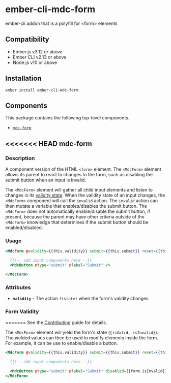 ember-cli-mdc-form
======================

ember-cli addon that is a polyfill for &lt;form&gt; elements


Compatibility
------------------------------------------------------------------------------

* Ember.js v3.12 or above
* Ember CLI v2.13 or above
* Node.js v10 or above


Installation
------------


    ember install ember-cli-mdc-form


Components
-------------

This package contains the following top-level components.

* [`mdc-form`](#mdc-form)


<<<<<<< HEAD
mdc-form
-------------

### Description

A component version of the HTML `<form>` element. The `<MdcForm>` element allows 
its parent to react to changes to the form, such as disabling the submit button when an 
input is invalid.

The `<MdcForm>` element will gather all child input elements and listen to changes
in its [validity state](https://developer.mozilla.org/en-US/docs/Web/API/ValidityState).
When the validity state of an input changes, the `<MdcForm>` component will call the 
`invalid` action. The `invalid` action can then mutate a variable that enables/disables
the submit button. The `<MdcForm>` does not automatically enable/disable the submit button,
if present, because the parent may have other criteria outside of the `<MdcForm>` knowledge 
that determines if the submit button should be enabled/disabled.

### Usage

```handlebars
<MdcForm @validity={{this.validity}} submit={{this.submit}} reset={{this.reset}} >

  {{!-- add input components here --}}
  <MdcButton @type="submit" @label="Submit" />

</MdcForm>
```

### Attributes

* **`validity`** - The action `f(state)` when the form's validity changes.

### Form Validity
=======
See the [Contributing](CONTRIBUTING.md) guide for details.

The `<MdcForm>` element will yield the form's state (`{isValid, isInvalid}`). The 
yielded values can then be used to modify elements inside the form. For example,
it can be use to enable/disable a button.

```handlebars
<MdcForm @validity={{this.validity}} submit={{this.submit}} reset={{this.reset}} as |form|>

  {{!-- add input components here --}}
  
  <MdcButton @type="submit" @label="Submit" disabled={{form.isInvalid}} />
</MdcForm>
```
